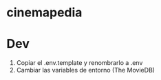 # cinemapedia

# Dev

1. Copiar el .env.template y renombrarlo a .env
2. Cambiar las variables de entorno (The MovieDB)

<!-- es dar las instrucciones a los desarrolladores para que cambie  -->